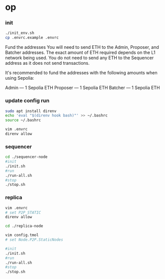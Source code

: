 # op

### init
```bash
./init_env.sh 
cp .envrc.example .envrc
```
Fund the addresses
You will need to send ETH to the Admin, Proposer, and Batcher addresses. The exact amount of ETH required depends on the L1 network being used. You do not need to send any ETH to the Sequencer address as it does not send transactions.

It's recommended to fund the addresses with the following amounts when using Sepolia:

Admin — 1 Sepolia ETH
Proposer — 1 Sepolia ETH
Batcher — 1 Sepolia ETH

### update config run
```bash
sudo apt install direnv
echo 'eval "$(direnv hook bash)"' >> ~/.bashrc
source ~/.bashrc

vim .envrc
direnv allow
```

### sequencer
```bash
cd ./sequencer-node
#init
./init.sh
#run
./run-all.sh
#stop
./stop.sh
```

### replica
```bash
vim .envrc 
# set P2P_STATIC
direnv allow

cd ./replica-node

vim config.tmol 
# set Node.P2P.StaticNodes

#init
./init.sh
#run
./run-all.sh
#stop
./stop.sh
```
